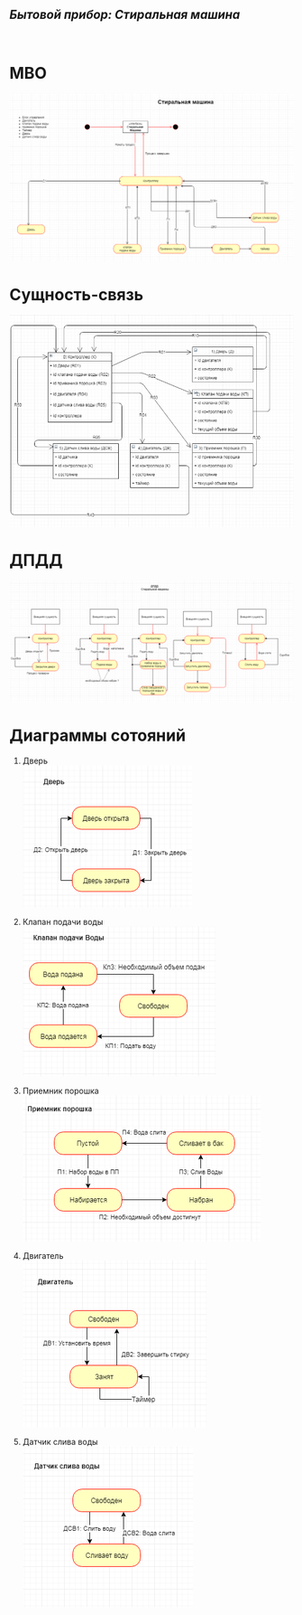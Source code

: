 <H2><i>Бытовой прибор: Стиральная машина</i></H2> </br>

# МВО
  ![](https://github.com/ZeynalovZ/BMSTU-4-sem/blob/master/OOP/OOP_5/МВО%20СМ1.PNG)

# Сущность-связь
 ![](https://github.com/ZeynalovZ/BMSTU-4-sem/blob/master/OOP/OOP_5/Сущность-Связь%20СМ1.PNG)
 
# ДПДД
  ![](https://github.com/ZeynalovZ/BMSTU-4-sem/blob/master/OOP/OOP_5/ДПДД%20СМ4.PNG)
 
# Диаграммы сотояний
  1. Дверь</br>
    ![](https://github.com/ZeynalovZ/BMSTU-4-sem/blob/master/OOP/OOP_5/Дверь%20СМ1.PNG)
    
  2. Клапан подачи воды</br>
    ![](https://github.com/ZeynalovZ/BMSTU-4-sem/blob/master/OOP/OOP_5/КПВ%20СМ%201.PNG)
    
  3. Приемник порошка</br>
    ![](https://github.com/ZeynalovZ/BMSTU-4-sem/blob/master/OOP/OOP_5/ПП%20СМ1.PNG)
 
  4. Двигатель</br>
    ![](https://github.com/ZeynalovZ/BMSTU-4-sem/blob/master/OOP/OOP_5/ДВ%20СМ1.PNG)
 
  5. Датчик слива воды</br>
    ![](https://github.com/ZeynalovZ/BMSTU-4-sem/blob/master/OOP/OOP_5/ДСВ%20СМ1.PNG)
